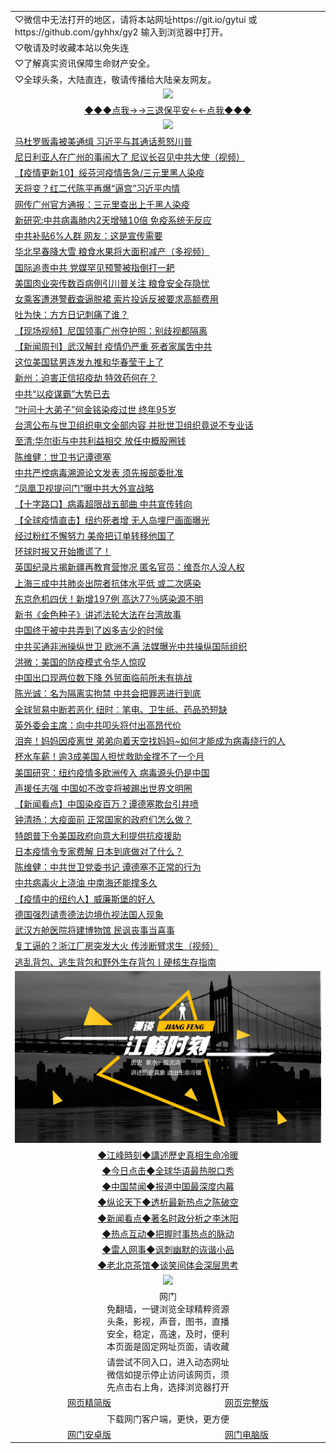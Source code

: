  <table>
<tr>
<td colspan="2" align=left>
♡微信中无法打开的地区，请将本站网址https://git.io/gytui 或 https://github.com/gyhhx/gy2 输入到浏览器中打开。 
 </td>
</tr>
 <tr>
 <td colspan="2" align=left>
♡敬请及时收藏本站以免失连
  <tr>
<td colspan="2" align=left>
♡了解真实资讯保障生命财产安全。
 </td>
   <tr>
<td colspan="2" align=left>
♡全球头条，大陆直连，敬请传播给大陆亲友网友。
 </td>
</tr>

</td>
 </tr>
  <tr>
    <td colspan="2" align=center><img src="https://github.com/gyhhx/image-upload/blob/master/3t%20(1).jpg"></td>
 </tr>
 <tr><td colspan="2" align="center"><a href="https://xfine.casa/oo.aspx?name=ogQuit&key=exgxucyqmkwgvwch&from=gy">◆◆◆点我→→三退保平安←←点我◆◆◆</a></td></tr>
  <tr>
    <td colspan="2" align=center><img src="https://cdn.jsdelivr.net/gh/gyoupiodf/im1/%E7%BD%91%E9%97%A8%E6%96%B0%E9%97%BB1.jpg"></td>
 </tr>
<tr><td colspan="2" align="left"><a href="https://xfine.casa/?name=c1155660&key=exgxucyqmkwgvwch&from=gy">马杜罗贩毒被美通缉 习近平与其通话惹怒川普</a></td></tr>
<tr><td colspan="2" align="left"><a href="https://xfine.casa/?name=c1155702&key=exgxucyqmkwgvwch&from=gy">尼日利亚人在广州的事闹大了 尼议长召见中共大使（视频）</a></td></tr>
<tr><td colspan="2" align="left"><a href="https://xfine.casa/?name=c1152875&key=exgxucyqmkwgvwch&from=gy">【疫情更新10】绥芬河疫情告急/三元里黑人染疫</a></td></tr>
<tr><td colspan="2" align="left"><a href="https://xfine.casa/?name=c1155713&key=exgxucyqmkwgvwch&from=gy">天将变？红二代陈平再爆“逼宫”习近平内情</a></td></tr>
<tr><td colspan="2" align="left"><a href="https://xfine.casa/?name=c1155672&key=exgxucyqmkwgvwch&from=gy">网传广州官方通报：三元里查出上千黑人染疫</a></td></tr>
<tr><td colspan="2" align="left"><a href="https://xfine.casa/?name=c1155687&key=exgxucyqmkwgvwch&from=gy">新研究:中共病毒肺内2天增殖10倍 免疫系统无反应</a></td></tr>
<tr><td colspan="2" align="left"><a href="https://xfine.casa/?name=c1155701&key=exgxucyqmkwgvwch&from=gy">中共补贴6%人群 网友：这是宣传需要</a></td></tr>
<tr><td colspan="2" align="left"><a href="https://xfine.casa/?name=c1155679&key=exgxucyqmkwgvwch&from=gy">华北早春降大雪 粮食水果将大面积减产（多视频）</a></td></tr>
<tr><td colspan="2" align="left"><a href="https://xfine.casa/?name=c1155691&key=exgxucyqmkwgvwch&from=gy">国际追责中共 党媒罕见预警被指倒打一耙</a></td></tr>
<tr><td colspan="2" align="left"><a href="https://xfine.casa/?name=c1155654&key=exgxucyqmkwgvwch&from=gy">美国肉业突传数百病例引川普关注 粮食安全存隐忧</a></td></tr>
<tr><td colspan="2" align="left"><a href="https://xfine.casa/?name=c1155684&key=exgxucyqmkwgvwch&from=gy">女乘客遭港警截查逼脱裙 索片投诉反被要求高额费用</a></td></tr>
<tr><td colspan="2" align="left"><a href="https://xfine.casa/?name=c1155693&key=exgxucyqmkwgvwch&from=gy">吐为快：方方日记刺痛了谁？</a></td></tr>
<tr><td colspan="2" align="left"><a href="https://xfine.casa/?name=c1155692&key=exgxucyqmkwgvwch&from=gy">【现场视频】尼国领事广州夺护照：别歧视都隔离</a></td></tr>
<tr><td colspan="2" align="left"><a href="https://xfine.casa/?name=c1155703&key=exgxucyqmkwgvwch&from=gy">【新闻周刊】武汉解封 疫情仍严重 死者家属吿中共</a></td></tr>
<tr><td colspan="2" align="left"><a href="https://xfine.casa/?name=c1155735&key=exgxucyqmkwgvwch&from=gy">这位美国猛男连发九推和华春莹干上了</a></td></tr>
<tr><td colspan="2" align="left"><a href="https://xfine.casa/?name=c1155694&key=exgxucyqmkwgvwch&from=gy">新州：迫害正信招疫劫 特效药何在？</a></td></tr>
<tr><td colspan="2" align="left"><a href="https://xfine.casa/?name=c1155808&key=exgxucyqmkwgvwch&from=gy">中共“以疫谋霸”大势已去</a></td></tr>
<tr><td colspan="2" align="left"><a href="https://xfine.casa/?name=c1155689&key=exgxucyqmkwgvwch&from=gy">“叶问十大弟子”何金铭染疫过世 终年95岁</a></td></tr>
<tr><td colspan="2" align="left"><a href="https://xfine.casa/?name=c1155676&key=exgxucyqmkwgvwch&from=gy">台湾公布与世卫组织电文全部内容 并批世卫组织竟说不专业话</a></td></tr>
<tr><td colspan="2" align="left"><a href="https://xfine.casa/?name=c1155647&key=exgxucyqmkwgvwch&from=gy">至清:华尔街与中共利益相交 放任中概股圈钱</a></td></tr>
<tr><td colspan="2" align="left"><a href="https://xfine.casa/?name=c1155695&key=exgxucyqmkwgvwch&from=gy">陈维健：世卫书记谭德塞</a></td></tr>
<tr><td colspan="2" align="left"><a href="https://xfine.casa/?name=c1155700&key=exgxucyqmkwgvwch&from=gy">中共严控病毒溯源论文发表 须先报部委批准</a></td></tr>
<tr><td colspan="2" align="left"><a href="https://xfine.casa/?name=c1155710&key=exgxucyqmkwgvwch&from=gy">“凤凰卫视提问门”曝中共大外宣战略</a></td></tr>
<tr><td colspan="2" align="left"><a href="https://xfine.casa/?name=c1155658&key=exgxucyqmkwgvwch&from=gy">【十字路口】病毒超限战五部曲 中共宣传转向</a></td></tr>
<tr><td colspan="2" align="left"><a href="https://xfine.casa/?name=c1155659&key=exgxucyqmkwgvwch&from=gy">【全球疫情直击】纽约死者增 无人岛埋尸画面曝光</a></td></tr>
<tr><td colspan="2" align="left"><a href="https://xfine.casa/?name=c1155806&key=exgxucyqmkwgvwch&from=gy">经过粉红不懈努力 美帝把订单转移他国了</a></td></tr>
<tr><td colspan="2" align="left"><a href="https://xfine.casa/?name=c1155728&key=exgxucyqmkwgvwch&from=gy">环球时报又开始撒谎了！</a></td></tr>
<tr><td colspan="2" align="left"><a href="https://xfine.casa/?name=c1155683&key=exgxucyqmkwgvwch&from=gy">英国纪录片揭新疆再教育营惨况 匿名官员：维吾尔人没人权</a></td></tr>
<tr><td colspan="2" align="left"><a href="https://xfine.casa/?name=c1155688&key=exgxucyqmkwgvwch&from=gy">上海三成中共肺炎出院者抗体水平低 或二次感染</a></td></tr>
<tr><td colspan="2" align="left"><a href="https://xfine.casa/?name=c1155680&key=exgxucyqmkwgvwch&from=gy">东京危机四伏！新增197例 高达77％感染源不明</a></td></tr>
<tr><td colspan="2" align="left"><a href="https://xfine.casa/?name=c1155686&key=exgxucyqmkwgvwch&from=gy">新书《金色种子》讲述法轮大法在台湾故事</a></td></tr>
<tr><td colspan="2" align="left"><a href="https://xfine.casa/?name=c1155802&key=exgxucyqmkwgvwch&from=gy">中国终于被中共弄到了凶多吉少的时侯</a></td></tr>
<tr><td colspan="2" align="left"><a href="https://xfine.casa/?name=c1155682&key=exgxucyqmkwgvwch&from=gy">中共买通非洲操纵世卫 欧洲不满 法媒曝光中共操纵国际组织</a></td></tr>
<tr><td colspan="2" align="left"><a href="https://xfine.casa/?name=c1155740&key=exgxucyqmkwgvwch&from=gy">洪微：美国的防疫模式令华人惊叹</a></td></tr>
<tr><td colspan="2" align="left"><a href="https://xfine.casa/?name=c1155708&key=exgxucyqmkwgvwch&from=gy">中国出口现两位数下降 外贸面临前所未有挑战</a></td></tr>
<tr><td colspan="2" align="left"><a href="https://xfine.casa/?name=c1155696&key=exgxucyqmkwgvwch&from=gy">陈光诚：名为隔离实拘禁 中共会把罪恶进行到底</a></td></tr>
<tr><td colspan="2" align="left"><a href="https://xfine.casa/?name=c1155662&key=exgxucyqmkwgvwch&from=gy">全球贸易中断若恶化 纽时︰笔电、卫生纸、药品恐短缺</a></td></tr>
<tr><td colspan="2" align="left"><a href="https://xfine.casa/?name=c1155671&key=exgxucyqmkwgvwch&from=gy">英外委会主席：向中共叩头将付出高昂代价</a></td></tr>
<tr><td colspan="2" align="left"><a href="https://xfine.casa/?name=c1155711&key=exgxucyqmkwgvwch&from=gy">泪奔！妈妈因疫离世 弟弟向着天空找妈妈~如何才能成为病毒绕行的人</a></td></tr>
<tr><td colspan="2" align="left"><a href="https://xfine.casa/?name=c1155685&key=exgxucyqmkwgvwch&from=gy">杯水车薪！逾3成美国人担忧救助金撑不了一个月</a></td></tr>
<tr><td colspan="2" align="left"><a href="https://xfine.casa/?name=c1155681&key=exgxucyqmkwgvwch&from=gy">美国研究：纽约疫情多欧洲传入 病毒源头仍是中国</a></td></tr>
<tr><td colspan="2" align="left"><a href="https://xfine.casa/?name=c1155799&key=exgxucyqmkwgvwch&from=gy">声援任志强 中国如不改变将被踢出世界文明圈</a></td></tr>
<tr><td colspan="2" align="left"><a href="https://xfine.casa/?name=c1155707&key=exgxucyqmkwgvwch&from=gy">【新闻看点】中国染疫百万？谭德塞欺台引井喷</a></td></tr>
<tr><td colspan="2" align="left"><a href="https://xfine.casa/?name=c1155704&key=exgxucyqmkwgvwch&from=gy">钟清扬：大疫面前 正常国家的政府们怎么做？</a></td></tr>
<tr><td colspan="2" align="left"><a href="https://xfine.casa/?name=c1155677&key=exgxucyqmkwgvwch&from=gy">特朗普下令美国政府向意大利提供抗疫援助</a></td></tr>
<tr><td colspan="2" align="left"><a href="https://xfine.casa/?name=c1155804&key=exgxucyqmkwgvwch&from=gy">日本疫情令专家费解 日本到底做对了什么？</a></td></tr>
<tr><td colspan="2" align="left"><a href="https://xfine.casa/?name=c1155741&key=exgxucyqmkwgvwch&from=gy">陈维健：中共世卫党委书记  谭德塞不正常的行为</a></td></tr>
<tr><td colspan="2" align="left"><a href="https://xfine.casa/?name=c1155800&key=exgxucyqmkwgvwch&from=gy">中共病毒火上浇油 中南海还能撑多久</a></td></tr>
<tr><td colspan="2" align="left"><a href="https://xfine.casa/?name=c1155651&key=exgxucyqmkwgvwch&from=gy">【疫情中的纽约人】威廉斯堡的好人</a></td></tr>
<tr><td colspan="2" align="left"><a href="https://xfine.casa/?name=c1155674&key=exgxucyqmkwgvwch&from=gy">德国强烈谴责德法边境仇视法国人现象</a></td></tr>
<tr><td colspan="2" align="left"><a href="https://xfine.casa/?name=c1155709&key=exgxucyqmkwgvwch&from=gy">武汉方舱医院将建博物馆 民讽丧事当喜事</a></td></tr>
<tr><td colspan="2" align="left"><a href="https://xfine.casa/?name=c1155816&key=exgxucyqmkwgvwch&from=gy">复工逼的？浙江厂房突发大火 传涉断臂求生（视频）</a></td></tr>
<tr><td colspan="2" align="left"><a href="https://xfine.casa/?name=c1155721&key=exgxucyqmkwgvwch&from=gy">逃乱背包、逃生背包和野外生存背包丨硬核生存指南</a></td></tr>

 <tr>
   <td colspan="2" align=center><img src="https://github.com/gyoupiodf/im1/blob/master/jf-1.jpg"></td>
  </tr>
   <tr>
   <td colspan="2" align=center> 
<a href="https://xfine.casa/oo.aspx?name=c922850&key=exgxucyqmkwgvwch&from=gy&tag=9877">◆江峰時刻◆講述歷史真相生命冷暖</a><br/>
    </td>
  </tr>
   <tr>
   <td colspan="2" align=center> 
<a href="https://xfine.casa/oo.aspx?name=c816850&key=exgxucyqmkwgvwch&from=gy&tag=9877">◆今日点击◆全球华语最热脱口秀</a><br/>
    </td>
  </tr>
  <tr>
  <td colspan="2" align=center>
<a href="https://xfine.casa/oo.aspx?name=c816860&key=exgxucyqmkwgvwch&from=gy&tag=99733110">◆中国禁闻◆报道中国最深度内幕</a><br/>
   </tr>
  <tr>
     <td colspan="2" align=center>
<a href="https://xfine.casa/oo.aspx?name=c816855&key=exgxucyqmkwgvwch&from=gy&tag=997110">◆纵论天下◆透析最新热点之陈破空</a><br/>
   </tr>
   <tr>
      <td colspan="2" align=center>
<a href="https://xfine.casa/oo.aspx?name=c838308&key=exgxucyqmkwgvwch&from=gy&tag=9973110">◆新闻看点◆著名时政分析之李沐阳</a><br/>
   </tr>
   <tr>
     <td colspan="2" align=center>
<a href="https://xfine.casa/oo.aspx?name=c816852&key=exgxucyqmkwgvwch&from=gy&tag=9733110">◆热点互动◆把握时事热点的脉动</a><br/>
   </tr>
   <tr>
      <td colspan="2" align=center>
<a href="https://xfine.casa/oo.aspx?name=c816694&key=exgxucyqmkwgvwch&from=gy&tag=93310">◆雷人网事◆讽刺幽默的诙谐小品</a><br/>
   </tr>
   <tr>
    <td colspan="2" align=center>
<a href="https://xfine.casa/oo.aspx?name=c816650&key=exgxucyqmkwgvwch&from=gy&tag=9973110">◆老北京茶馆◆谈笑间体会深层思考</a><br/>
   </tr>
 <tr>
    <td colspan="2" align="center"><img src="https://gitlab.com/ogate2/up/raw/master/_/oGate65.jpg"/></td>
  </tr>
  <tr>
    <td colspan="2" align="center">网门<br/>免翻墙，一键浏览全球精粹资源<br/>头条，影视，声音，图书，直播<br/>安全，稳定，高速，及时，便利<br/>本页面是固定网址页面，请收藏</td>
  <tr>
  <tr>
    <td colspan="2" align="center">请尝试不同入口，进入动态网址<br/>微信如提示停止访问该网页，须<br/>先点击右上角，选择浏览器打开</td>
  <tr>  
  <tr>
    <td align="center"><a href="https://gitcdn.xyz/repo/otiny/up/master/show002.htm">网页精简版</a></td>
    <td align="center"><a href="https://gitcdn.xyz/repo/otiny/up/master/show001.htm">网页完整版</a></td>
  </tr>
  <tr>
    <td colspan="2" align="center">下载网门客户端，更快，更方便</td>
  <tr>
  <tr>
    <td align="center"><a href="https://raw.githubusercontent.com/opipe/up/master/oGatea.apk">网门安卓版</a></td>
    <td align="center"><a href="https://raw.githubusercontent.com/opipe/up/master/oGate.zip">网门电脑版</a></td>
  </tr>
</table>
